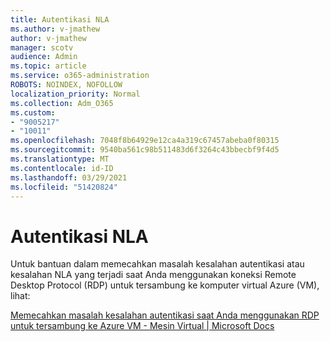 ```yaml
---
title: Autentikasi NLA
ms.author: v-jmathew
author: v-jmathew
manager: scotv
audience: Admin
ms.topic: article
ms.service: o365-administration
ROBOTS: NOINDEX, NOFOLLOW
localization_priority: Normal
ms.collection: Adm_O365
ms.custom:
- "9005217"
- "10011"
ms.openlocfilehash: 7048f8b64929e12ca4a319c67457abeba0f80315
ms.sourcegitcommit: 9540ba561c98b511483d6f3264c43bbecbf9f4d5
ms.translationtype: MT
ms.contentlocale: id-ID
ms.lasthandoff: 03/29/2021
ms.locfileid: "51420824"
---
```

# <a name="nla-authentication"></a>Autentikasi NLA

Untuk bantuan dalam memecahkan masalah kesalahan autentikasi atau kesalahan NLA yang terjadi saat Anda menggunakan koneksi Remote Desktop Protocol (RDP) untuk tersambung ke komputer virtual Azure (VM), lihat:

[Memecahkan masalah kesalahan autentikasi saat Anda menggunakan RDP untuk tersambung ke Azure VM - Mesin Virtual | Microsoft Docs](https://docs.microsoft.com/troubleshoot/azure/virtual-machines/cannot-connect-rdp-azure-vm)
